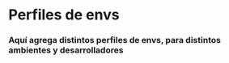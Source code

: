 # Perfiles de envs

### Aquí agrega distintos perfiles de envs, para distintos ambientes y desarrolladores